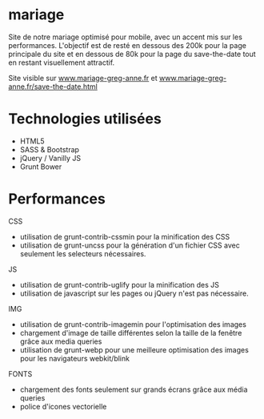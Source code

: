 mariage
=======

Site de notre mariage optimisé pour mobile, avec un accent mis sur les performances.
L'objectif est de resté en dessous des 200k pour la page principale du site et en dessous de 80k pour la page du save-the-date tout en restant visuellement attractif.

Site visible sur www.mariage-greg-anne.fr et www.mariage-greg-anne.fr/save-the-date.html

# Technologies utilisées

- HTML5 
- SASS & Bootstrap
- jQuery / Vanilly JS
- Grunt Bower

# Performances

CSS
- utilisation de grunt-contrib-cssmin pour la minification des CSS
- utilisation de grunt-uncss pour la génération d'un fichier CSS avec seulement les selecteurs nécessaires.

JS
- utilisation de grunt-contrib-uglify pour la minification des JS
- utilisation de javascript sur les pages ou jQuery n'est pas nécessaire.

IMG
- utilisation de grunt-contrib-imagemin pour l'optimisation des images
- chargement d'image de taille différentes selon la taille de la fenêtre grâce aux media queries
- utilisation de grunt-webp pour une meilleure optimisation des images pour les navigateurs webkit/blink

FONTS
- chargement des fonts seulement sur grands écrans grâce aux média queries
- police d'icones vectorielle
